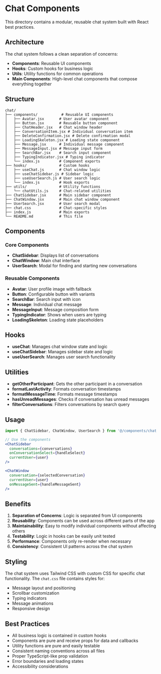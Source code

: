 # Chat Components

This directory contains a modular, reusable chat system built with React best practices.

## Architecture

The chat system follows a clean separation of concerns:

- **Components**: Reusable UI components
- **Hooks**: Custom hooks for business logic
- **Utils**: Utility functions for common operations
- **Main Components**: High-level chat components that compose everything together

## Structure

```
chat/
├── components/           # Reusable UI components
│   ├── Avatar.jsx       # User avatar component
│   ├── Button.jsx       # Reusable button component
│   ├── ChatHeader.jsx   # Chat window header
│   ├── ConversationItem.jsx # Individual conversation item
│   ├── DeleteConfirmation.jsx # Delete confirmation modal
│   ├── LoadingSkeleton.jsx # Loading state component
│   ├── Message.jsx      # Individual message component
│   ├── MessageInput.jsx # Message input form
│   ├── SearchBar.jsx    # Search input component
│   ├── TypingIndicator.jsx # Typing indicator
│   └── index.js         # Component exports
├── hooks/               # Custom hooks
│   ├── useChat.js       # Chat window logic
│   ├── useChatSidebar.js # Sidebar logic
│   ├── useUserSearch.js # User search logic
│   └── index.js         # Hook exports
├── utils/               # Utility functions
│   └── chatUtils.js     # Chat-related utilities
├── ChatSidebar.jsx      # Main sidebar component
├── ChatWindow.jsx       # Main chat window component
├── UserSearch.jsx       # User search modal
├── chat.css             # Chat-specific styles
├── index.js             # Main exports
└── README.md            # This file
```

## Components

### Core Components

- **ChatSidebar**: Displays list of conversations
- **ChatWindow**: Main chat interface
- **UserSearch**: Modal for finding and starting new conversations

### Reusable Components

- **Avatar**: User profile image with fallback
- **Button**: Configurable button with variants
- **SearchBar**: Search input with icon
- **Message**: Individual chat message
- **MessageInput**: Message composition form
- **TypingIndicator**: Shows when users are typing
- **LoadingSkeleton**: Loading state placeholders

## Hooks

- **useChat**: Manages chat window state and logic
- **useChatSidebar**: Manages sidebar state and logic
- **useUserSearch**: Manages user search functionality

## Utilities

- **getOtherParticipant**: Gets the other participant in a conversation
- **formatLastActivity**: Formats conversation timestamps
- **formatMessageTime**: Formats message timestamps
- **hasUnreadMessages**: Checks if conversation has unread messages
- **filterConversations**: Filters conversations by search query

## Usage

```jsx
import { ChatSidebar, ChatWindow, UserSearch } from '@/components/chat'

// Use the components
<ChatSidebar 
  conversations={conversations}
  onConversationSelect={handleSelect}
  currentUser={user}
/>

<ChatWindow 
  conversation={selectedConversation}
  currentUser={user}
  onMessageSent={handleMessageSent}
/>
```

## Benefits

1. **Separation of Concerns**: Logic is separated from UI components
2. **Reusability**: Components can be used across different parts of the app
3. **Maintainability**: Easy to modify individual components without affecting others
4. **Testability**: Logic in hooks can be easily unit tested
5. **Performance**: Components only re-render when necessary
6. **Consistency**: Consistent UI patterns across the chat system

## Styling

The chat system uses Tailwind CSS with custom CSS for specific chat functionality. The `chat.css` file contains styles for:

- Message layout and positioning
- Scrollbar customization
- Typing indicators
- Message animations
- Responsive design

## Best Practices

- All business logic is contained in custom hooks
- Components are pure and receive props for data and callbacks
- Utility functions are pure and easily testable
- Consistent naming conventions across all files
- Proper TypeScript-like prop validation
- Error boundaries and loading states
- Accessibility considerations
